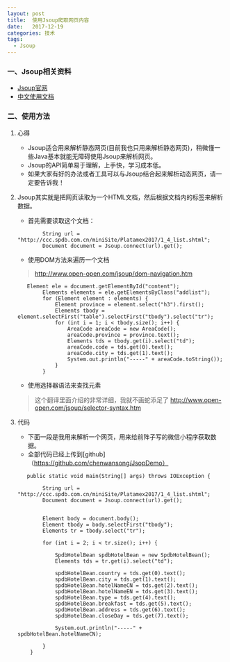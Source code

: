 ```yaml
---
layout: post
title:  使用Jsoup爬取网页内容
date:   2017-12-19
categories: 技术
tags:
  - Jsoup
---
```


### 一、Jsoup相关资料
- [Jsoup官网](https://jsoup.org/)
- [中文使用文档](http://www.open-open.com/jsoup/)


### 二、使用方法
1. 心得
    * Jsoup适合用来解析静态网页(目前我也只用来解析静态网页)，稍微懂一些Java基本就能无障碍使用Jsoup来解析网页。
    * Jsoup的API简单易于理解，上手快，学习成本低。
    * 如果大家有好的办法或者工具可以与Jsoup结合起来解析动态网页，请一定要告诉我！

2. Jsoup其实就是把网页读取为一个HTML文档，然后根据文档内的标签来解析数据。
    * 首先需要读取这个文档：
    ```
            String url = "http://ccc.spdb.com.cn/miniSite/Platamex2017/1_4_list.shtml";
            Document document = Jsoup.connect(url).get();
    ```
    * 使用DOM方法来遍历一个文档
    > http://www.open-open.com/jsoup/dom-navigation.htm
    ```
       Element ele = document.getElementById("content");
            Elements elements = ele.getElementsByClass("addlist");
            for (Element element : elements) {
                Element province = element.select("h3").first();
                Elements tbody = element.selectFirst("table").selectFirst("tbody").select("tr");
                for (int i = 1; i < tbody.size(); i++) {
                    AreaCode areaCode = new AreaCode();
                    areaCode.province = province.text();
                    Elements tds = tbody.get(i).select("td");
                    areaCode.code = tds.get(0).text();
                    areaCode.city = tds.get(1).text();
                    System.out.println("-----" + areaCode.toString());
                }
            }
    ```
    * 使用选择器语法来查找元素
    > 这个翻译里面介绍的非常详细，我就不画蛇添足了
    > http://www.open-open.com/jsoup/selector-syntax.htm

3. 代码
    * 下面一段是我用来解析一个网页，用来给前阵子写的微信小程序获取数据。
    * 全部代码已经上传到[github]（https://github.com/chenwansong/JsopDemo）
    ```
       public static void main(String[] args) throws IOException {

            String url = "http://ccc.spdb.com.cn/miniSite/Platamex2017/1_4_list.shtml";
            Document document = Jsoup.connect(url).get();


            Element body = document.body();
            Element tbody = body.selectFirst("tbody");
            Elements tr = tbody.select("tr");

            for (int i = 2; i < tr.size(); i++) {

                SpdbHotelBean spdbHotelBean = new SpdbHotelBean();
                Elements tds = tr.get(i).select("td");

                spdbHotelBean.country = tds.get(0).text();
                spdbHotelBean.city = tds.get(1).text();
                spdbHotelBean.hotelNameCN = tds.get(2).text();
                spdbHotelBean.hotelNameEN = tds.get(3).text();
                spdbHotelBean.type = tds.get(4).text();
                spdbHotelBean.breakfast = tds.get(5).text();
                spdbHotelBean.address = tds.get(6).text();
                spdbHotelBean.closeDay = tds.get(7).text();

                System.out.println("-----" + spdbHotelBean.hotelNameCN);

            }
        }
    ```